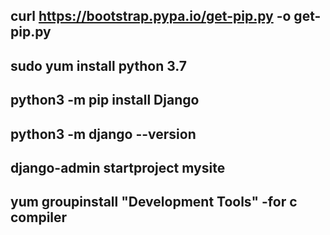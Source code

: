 ## curl https://bootstrap.pypa.io/get-pip.py -o get-pip.py
## sudo yum install python 3.7
## python3 -m pip install Django
## python3 -m django --version
## django-admin startproject mysite


## yum groupinstall "Development Tools" -for c compiler


# 